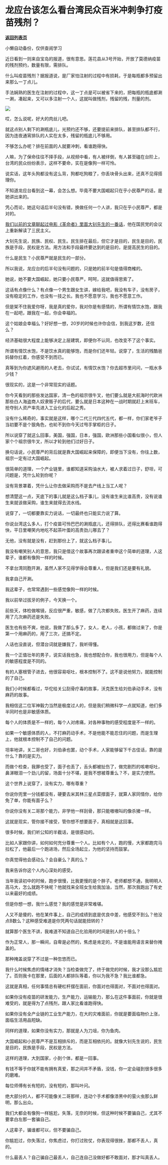 # 龙应台该怎么看台湾民众百米冲刺争打疫苗残剂？

[**返回列表页**](/gzh/记忆承载)

小懒自动备份，仅供查阅学习

近日看到一则来自宝岛的报道，很有意思。莲花县从3号开始，开放了莫德纳疫苗的残剂预约，数量有限，需排队。  

  

什么叫疫苗残剂？据报道说，是厂家怕注射的过程中有损耗，于是每瓶都多预留出来那么一丁点儿。  

  

手法娴熟的医生在注射的过程中，这一丁点是可以被省下来的，把每瓶的瓶底都涮一涮，凑起来，又可以多注射一个人，这就叫做残剂，残留的残，剂量的剂。  

  

![](https://mmbiz.qpic.cn/mmbiz_png/aYCQDPqZ8kyeB3119JlNnHgxZD77AdqPQvUMhx7q1koPXuibH5Ond0MlLsB8sicltIpAib4xt0312Z5S05iaibdHGkw/640?wx_fmt=png)

  

哎，怎么说呢，好大的肉丝儿吧。

  

就这点别人剩下的涮瓶底儿，光预约还不够，还要提前来排队，甚至排队都不行，因为连夜通宵排队的人实在太多，残留的瓶底儿不够用。  

  

不够怎么办呢？排在前面的人就要冲刺，看谁跑得快。

  

人嘛，为了保命往往不择手段，从视频中看，有人被绊倒，有人甚至磕在台阶上，台湾的民众纷纷表示，这样不要命，实在是像狗一样可怜。

  

说实话，这年头狗都没有这么背，狗都吃狗粮了，你丢块骨头出来，还真不见得搭理你。  

  

不知道龙应台看到这一幕，会怎么想。毕竟不要大国崛起只在乎小民尊严的话，是她讲出来的。  

  

凭心而论，她这句话后半句没有错，换做任何一个人讲，我只在乎小民尊严，都是对的。  

  

[我们以前的文章聊起过电影《革命者》里面大钊先生的一番话](http://mp.weixin.qq.com/s?__biz=MzU0MjYwNDU2Mw==&mid=2247499726&idx=1&sn=471cbda30fe6b9bc980a1a4624270578&chksm=fb1a93b2cc6d1aa427d1ca27091244291a5f90230bc78a2a24f52b67b24f716b03100db9b23b&scene=21#wechat_redirect)，他在国民党的会议上重新解读了三民主义。  

  

大钊先生说，民族、民权、民生。民生排在最后，但它才是目的，民生是目的，民族是手段，民权是方法。用方法和手段最终要达到的是目的，是提高民生的目的。

  

什么是民生？小民尊严就是民生的一部分。  

  

所以我说，龙应台的后半句没有问题的，只是她的前半句是值得商榷的。  

  

她说，她不要大国崛起，她只要小民尊严，呵呵，这就值得思索了。  

  

这话有点像什么？有点像一个男生跟女生讲，嫁给我吧，我没有车子，没有房子，没有稳定的工作，也没有一技之长。我也不愿意学习，我也不愿意工作。  

  

但是架不住我爱你呀，我是真的爱你，我对你是有感情的，所谓有情饮水饱，跟我在一起吧，跟我在一起，你会幸福的。

  

这个姑娘会幸福么？好好想一想，20岁的时候也许你会信，到我这岁数，还信么？  

  

经济基础很大程度上能够决定上层建筑，即便你不认同，也改变不了这个事实。  

  

所谓有情饮水饱，不是饮水真的能够饱，而是你们还年轻。说穿了，生活的残酷爸妈替你扛着，你感受不到而已。

  

真等到为你遮风避雨的人老去，你试试，有情饮水饱？你去超市里问问，一瓶水多少钱？  

  

很现实的，这是一个非常现实的话题。  

  

你今天看到的那些发达国家，清一色的祖宗很牛叉，他们要么就是大航海时代欧洲那些白人海盗商人奴隶贩子的后代，要么就是日本这种在一战时期就赶上末班车，抢夺别人资产率先进入工业化的后起之秀。

  

没有什么稀奇的，事实就是这样，哪个二代三代四代五代，都一样，你们家老爷子当初要不是个狠角色，也轮不到你今天过甩手掌柜的日子。

  

所以说穿了就这么回事，美国，强国，日本，强国，欧洲那些小国看似很小，但人家个个祖宗很牛叉，所以才轮到他们过好日子。  

  

换句话说，小民尊严的背后就是靠大国崛起来保障的，即便当下没有，你往上数，祖宗一定有过大国崛起。  

  

很简单的道理，一个产业链里，谁都知道采购油水大，被人求着过日子，舒坦，可问题是，凭什么轮到你呢？  

  

没有背景罩着，凭什么让你去做采购而不是去产线上当工人呢？

  

想清楚这一点，天底下的事儿就是这么档子事儿，没有谁生来比谁高贵，没有说谁生来就该做采购，谁生来就得去流水线。  

  

说穿了，一切都要靠实力说话，一切最终也只能实力说了算。

  

你说台湾这么多人，打个疫苗可怜巴巴的涮瓶底儿，还得排队，还得比赛看谁跑得快，平日里嘲笑内地吃不起茶叶蛋的高贵劲儿哪去了？  

  

无他，没有就是没有，赶到那份上了，就这么档子事儿。  

  

我没有嘲笑别人的意思，我只是借这个故事再次跟读者重申这个简单的道理，人这辈子，谁都有像狗一样的时候。  

  

不拿台湾同胞开涮，虽然人家不见得学得会尊重人，但是我们还是要有礼貌。  

  

我拿自己开涮。

  

我这辈子，也常常遇到一些感觉像狗一样的时候。  

  

我以前举过拔牙的例子，今天换一个。

  

前些天，体检做喉镜，反应很严重，敏感，做了几次都失败。医生开了麻药，连续用了几次麻药还是失败。  

  

医生也有些不爽，他说，我做了那么多了，女人，老人，小孩，都做过来了，你是第一个用麻药的，用了三次，还搞不定。  

  

人话也没直说，但潜台词就是嫌我了，我听得懂。

  

我一个正值壮年的男子，说实话我也急，我也想配合你，我也很用力，但是每个人的敏感程度是不同的。  

  

有的人塞根管子进去，他很容易呕吐，根本控制不了。这不是说他努力，就能控制的了自己。

  

我们小时候都看过，华佗给关公刮骨疗毒的故事，沃克医生给刘伯承动手术，没有麻药的故事。  

  

我相信这二位军神毅力当然是极度过人的，但是我们稍微科学一点就知道，他们多半同时也是非敏感体质。  

  

每个人的体质是不一样的，每个人对疼痛，对各种事物的感受程度是不一样的。

  

如果一个敏感体质的人，不打麻药动手术，不是他能不能忍住的问题，而是生理上，他就根本控制不了自己的问题。  

  

坦率地讲，关二哥也好，刘伯承也罢，动个手术，人家能够留下千古佳话，靠的是什么？靠的是实力。  

  

而做个检查，我罪也受了，面子也丢了，舌头都被扯伤了，做完剧烈的咳嗽呕吐，鼻涕眼泪一个劲儿的留，场面十分不堪，是我不想被尊重么？不，是实力使然。

  

这个世界上说穿了，没有实力，哪有尊重？

  

你说你兜里一分钱都没有，硬要去米其林三星点菜撑面子，就算人家同情你，给你免了单，你能有面子么？

  

你说你没有关二哥那个能力，非学他一样刮骨，那只能嗷嗷叫的像杀猪一样。  

  

这就是现实，管你接不接受，管你想不想要面子，真相就是这回事。  

  

很多时候，我们听公知的半截话，是很感动的。  

  

比如人家跟你讲，如何如何充分尊重一个人。比如有个人，跑的慢，大家都跑完马拉松了，他最后一个跑进场，然后全场起立，为他的坚持而鼓掌。

  

你真觉得他会感动么？会自豪么？真的么？  

  

我来告诉你这个人内心深处的感受。  

  

当年我读初中的时候，跑步很慢，比我更慢的是个胖子。老师都想不通，我明明人高马大，怎么就跑不快呢？他就找来全班女生给我加油，当然，那次我跑出了有史以来最好的成绩。

  

但是你想一想，我什么感觉？我的感觉是非常难堪。

  

人又不是傻的，他在某件事上，自己的成绩到底是优良中差，他感受不到么？他没点B数么？这种感受难道是你凭两句话就能扭转的？

  

就算那个医生不讲，我难道不知道自己化验用的时间是别人的十倍么？  

  

作为正常人，那一瞬间，自卑是必然的，焦虑是肯定的，不是谁能用语言来替你掩盖的。

  

那种掩盖说穿了不过是一种忽悠而已。  

  

我什么时候焦虑的情绪才消失？当检查做完了，终于做完的时候，我才没那么尴尬了。否则我卡在那里，后面的人都排队等着，你以为我不急？我比谁都急。  

  

这就是真相，任何事情总有硬杠杆摆在面前，你面对也得面对，不面对也得面对。  

  

如果你没有疫苗的研发能力，生产能力，运输能力，那么在这件事面前，你就是很难受的，就是得为了点残剂，跟人家比看谁跑得快。  

  

如果你没有全产业链的工业生产能力，在大的灾难面前，你就是要面临物价上涨，面临生活用品短缺。  

  

同样的道理，如果你没有实力，那就是人为刀俎，你为鱼肉。

  

大国崛起和小民尊严不是互相排斥的，而是互相依托的。就像大钊先生说的，民生是目的，民族是手段，民权是方法。

  

这样的道理，大到国家，小到个体，都是一回事。  

  

有钱不等于你就不能有拥有真爱，那之间并不矛盾，没钱，你一定会碰到很多很多的磨难。  

  

每位师傅有长有短的，没有短的，那叫叶问。

  

绝大部分的人，都不可能像关二哥那样，连动个手术都像漆黑中的萤火虫那么鲜明，那么出众。

  

我们大都会有像狗一样尴尬，失落，无奈的时候，但这种时候不要骗自己，尤其不要拿白左那一套骗自己。

  

人这辈子，骗谁都可以，但不要骗自己。  

  

你尴尬过，你失落过，你焦虑过，你打过败仗，你表现得很挫，那都不丢人，真的。

  

什么最丢人？自己骗自己最丢人，自己连自己没做好都不敢面对，那才叫真丢人。

